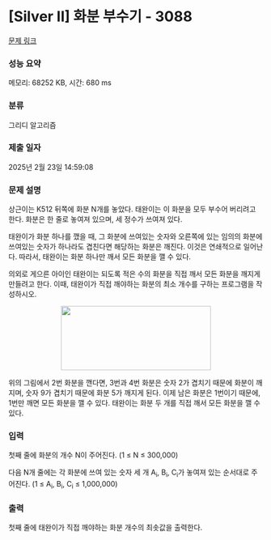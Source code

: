 # [Silver II] 화분 부수기 - 3088 

[문제 링크](https://www.acmicpc.net/problem/3088) 

### 성능 요약

메모리: 68252 KB, 시간: 680 ms

### 분류

그리디 알고리즘

### 제출 일자

2025년 2월 23일 14:59:08

### 문제 설명

<p>상근이는 K512 뒤쪽에 화분 N개를 놓았다. 태완이는 이 화분을 모두 부수어 버리려고 한다. 화분은 한 줄로 놓여져 있으며, 세 정수가 쓰여져 있다.</p>

<p>태완이가 화분 하나를 깼을 때, 그 화분에 쓰여있는 숫자와 오른쪽에 있는 임의의 화분에 쓰여있는 숫자가 하나라도 겹친다면 해당하는 화분은 깨진다. 이것은 연쇄적으로 일어난다. 따라서, 태완이는 화분 하나만 깨서 모든 화분을 깰 수 있다.</p>

<p>의외로 게으른 아이인 태완이는 되도록 적은 수의 화분을 직접 깨서 모든 화분을 깨지게 만들려고 한다. 이때, 태완이가 직접 깨야하는 화분의 최소 개수를 구하는 프로그램을 작성하시오.</p>

<p style="text-align: center;"><img alt="" src="https://upload.acmicpc.net/a74288a2-812e-4262-9c39-3530b571ea90/-/preview/" style="width: 296px; height: 127px;"></p>

<p>위의 그림에서 2번 화분을 깬다면, 3번과 4번 화분은 숫자 2가 겹치기 때문에 화분이 깨지며, 숫자 9가 겹치기 때문에 화분 5가 깨지게 된다. 이제 남은 화분은 1번이기 때문에, 1번만 깨면 모든 화분을 깰 수 있다. 태완이는 화분 두 개를 직접 깨서 모든 화분을 깰 수 있다.</p>

### 입력 

 <p>첫째 줄에 화분의 개수 N이 주어진다. (1 ≤ N ≤ 300,000)</p>

<p>다음 N개 줄에는 각 화분에 쓰여 있는 숫자 세 개 A<sub>i</sub>, B<sub>i</sub>, C<sub>i</sub>가 놓여져 있는 순서대로 주어진다. (1 ≤ A<sub>i</sub>, B<sub>i</sub>, C<sub>i</sub> ≤ 1,000,000)</p>

### 출력 

 <p>첫째 줄에 태완이가 직접 깨야하는 화분 개수의 최솟값을 출력한다.</p>


